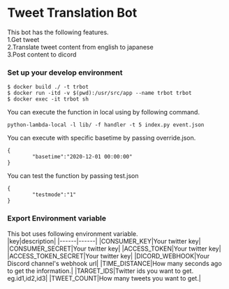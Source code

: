 # Tweet Translation Bot
This bot has the following features.<br>
1.Get tweet<br>
2.Translate tweet content from english to japanese<br>
3.Post content to dicord<br>

### Set up your develop environment
~~~
$ docker build ./ -t trbot
$ docker run -itd -v $(pwd):/usr/src/app --name trbot trbot
$ docker exec -it trbot sh
~~~

You can execute the function in local using by following command.
~~~
python-lambda-local -l lib/ -f handler -t 5 index.py event.json
~~~

You can execute with specific basetime by passing override.json.
~~~
{
        "basetime":"2020-12-01 00:00:00"
}
~~~

You can test the function by passing test.json
~~~
{
        "testmode":"1"
}
~~~

### Export Environment variable
This bot uses following environment variable.<br>
|key|description|
|------|------|
|CONSUMER_KEY|Your twitter key|
|CONSUMER_SECRET|Your twitter key|
|ACCESS_TOKEN|Your twitter key|
|ACCESS_TOKEN_SECRET|Your twitter key|
|DICORD_WEBHOOK|Your Discord channel's webhook url|
|TIME_DISTANCE|How many seconds ago to get the information.|
|TARGET_IDS|Twitter ids you want to get. eg.id1,id2,id3|
|TWEET_COUNT|How many tweets you want to get.|
